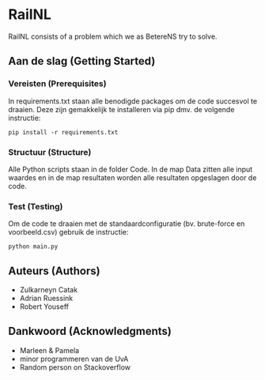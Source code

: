 # RailNL

RailNL consists of a problem which we as BetereNS try to solve.

## Aan de slag (Getting Started)

### Vereisten (Prerequisites)

In requirements.txt staan alle benodigde packages om de code succesvol te draaien. Deze zijn gemakkelijk te installeren via pip dmv. de volgende instructie:

```
pip install -r requirements.txt
```

### Structuur (Structure)

Alle Python scripts staan in de folder Code. In de map Data zitten alle input waardes en in de map resultaten worden alle resultaten opgeslagen door de code.

### Test (Testing)

Om de code te draaien met de standaardconfiguratie (bv. brute-force en voorbeeld.csv) gebruik de instructie:

```
python main.py
```

## Auteurs (Authors)

- Zulkarneyn Catak
- Adrian Ruessink
- Robert Youseff

## Dankwoord (Acknowledgments)

- Marleen & Pamela
- minor programmeren van de UvA
- Random person on Stackoverflow
